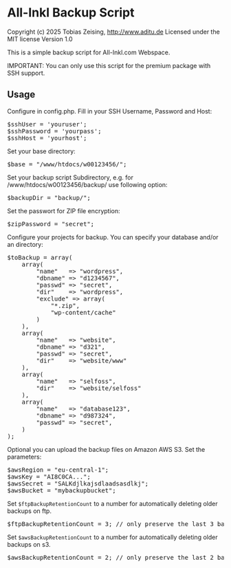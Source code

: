 All-Inkl Backup Script
======================

Copyright (c) 2025 Tobias Zeising, http://www.aditu.de
Licensed under the MIT license
Version 1.0

This is a simple backup script for All-Inkl.com Webspace.

IMPORTANT: You can only use this script for the premium package with SSH support.

Usage
-----

Configure in config.php. Fill in your SSH Username, Password and Host:<br />
<pre>
$sshUser = 'youruser';
$sshPassword = 'yourpass';
$sshHost = 'yourhost';
</pre>

Set your base directory:<br />
<pre>
$base = "/www/htdocs/w00123456/";
</pre>

Set your backup script Subdirectory, e.g. for /www/htdocs/w00123456/backup/ use following option:<br />
<pre>
$backupDir = "backup/";
</pre>

Set the passwort for ZIP file encryption:
<pre>
$zipPassword = "secret";
</pre>
 
Configure your projects for backup. You can specify your database and/or an directory:
<pre>
$toBackup = array(
    array(
        "name"   => "wordpress",
        "dbname" => "d1234567",
        "passwd" => "secret",
        "dir"    => "wordpress",
        "exclude" => array(
            "*.zip",
            "wp-content/cache"
        )
    ),
    array(
        "name"   => "website",
        "dbname" => "d321",
        "passwd" => "secret",
        "dir"    => "website/www"
    ),
    array(
        "name"   => "selfoss",
        "dir"    => "website/selfoss"
    ),
    array(
        "name"   => "database123",
        "dbname" => "d987324",
        "passwd" => "secret",
    )
);
</pre>

Optional you can upload the backup files on Amazon AWS S3. Set the parameters:
<pre>
$awsRegion = "eu-central-1";
$awsKey = "AI8C0CA...";
$awsSecret = "SALKdjlkajsdlaadsasdlkj";
$awsBucket = "mybackupbucket";
</pre>

Set ``$ftpBackupRetentionCount`` to a number for automatically deleting older backups on ftp.
<pre>
$ftpBackupRetentionCount = 3; // only preserve the last 3 backups on ftp
</pre>

Set ``$awsBackupRetentionCount`` to a number for automatically deleting older backups on s3.
<pre>
$awsBackupRetentionCount = 2; // only preserve the last 2 backups on S3
</pre>